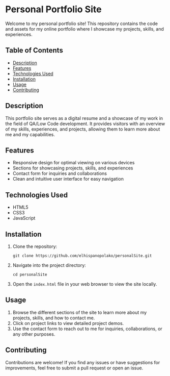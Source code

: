 
# Personal Portfolio Site

Welcome to my personal portfolio site! This repository contains the code and assets for my online portfolio where I showcase my projects, skills, and experiences.

## Table of Contents

- [Description](#description)
- [Features](#features)
- [Technologies Used](#technologies-used)
- [Installation](#installation)
- [Usage](#usage)
- [Contributing](#contributing)

## Description

This portfolio site serves as a digital resume and a showcase of my work in the field of QA/Low Code development. It provides visitors with an overview of my skills, experiences, and projects, allowing them to learn more about me and my capabilities.

## Features

- Responsive design for optimal viewing on various devices
- Sections for showcasing projects, skills, and experiences
- Contact form for inquiries and collaborations
- Clean and intuitive user interface for easy navigation

## Technologies Used

- HTML5
- CSS3
- JavaScript 
## Installation

1. Clone the repository:

   ```
   git clone https://github.com/elhispanopolako/personalSite.git
   ```

2. Navigate into the project directory:

   ```
   cd personalSite
   ```

3. Open the `index.html` file in your web browser to view the site locally.

## Usage

1. Browse the different sections of the site to learn more about my projects, skills, and how to contact me.
2. Click on project links to view detailed project demos.
3. Use the contact form to reach out to me for inquiries, collaborations, or any other purposes.

## Contributing

Contributions are welcome! If you find any issues or have suggestions for improvements, feel free to submit a pull request or open an issue.

